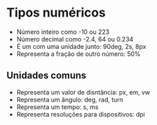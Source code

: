 # Tipos numéricos

* <integer>     Número inteiro como -10 ou 223
* <number>      Número decimal como -2.4, 64 ou 0.234
* <dimension>   É um <number> com uma unidade junto: 90deg, 2s, 8px
* <percentagem> Representa a fração de outro número: 50%


## Unidades comuns

* <length>  Representa um valor de disntância: px, em, vw
* <angle>   Representa um ângulo: deg, rad, turn
* <time>    Representa um tempo: s, ms
* <resolution> Representa resoluções para dispositivos: dpi